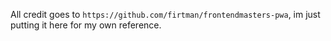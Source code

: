 All credit goes to `https://github.com/firtman/frontendmasters-pwa`, im just putting it here for my own reference.